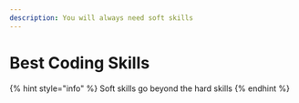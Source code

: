 ```yaml
---
description: You will always need soft skills
---
```


# Best Coding Skills

{% hint style="info" %}
Soft skills go beyond the hard skills
{% endhint %}



